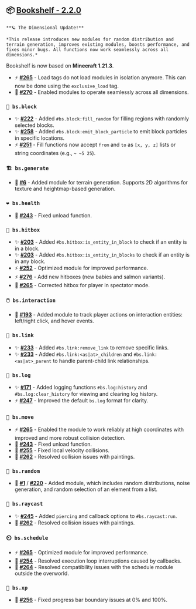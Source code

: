 ## 📦 [Bookshelf - 2.2.0](https://github.com/mcbookshelf/Bookshelf/releases/tag/v2.2.0)

```{epigraph}
**🪐 The Dimensional Update!**

*This release introduces new modules for random distribution and terrain generation, improves existing modules, boosts performance, and fixes minor bugs. All functions now work seamlessly across all dimensions.*
```

Bookshelf is now based on **Minecraft 1.21.3**.


- ⚡ **[#265](https://github.com/mcbookshelf/Bookshelf/pull/265)** - Load tags do not load modules in isolation anymore. This can now be done using the `exclusive_load` tag.
- 🐛 **[#270](https://github.com/mcbookshelf/Bookshelf/issues/270)** - Enabled modules to operate seamlessly across all dimensions.


### `🧱 bs.block`

- ✨ **[#222](https://github.com/mcbookshelf/Bookshelf/issues/222)** - Added `#bs.block:fill_random` for filling regions with randomly selected blocks.
- ✨ **[#258](https://github.com/mcbookshelf/Bookshelf/issues/258)** - Added `#bs.block:emit_block_particle` to emit block particles in specific locations.
- ⚡ **[#251](https://github.com/mcbookshelf/Bookshelf/issues/251)** - Fill functions now accept `from` and `to` as `[x, y, z]` lists or string coordinates (e.g., `~ ~5 25`).


### `🏗️ bs.generate`

- 🎉 **[#6](https://github.com/mcbookshelf/Bookshelf/issues/6)** - Added module for terrain generation. Supports 2D algorithms for texture and heightmap-based generation.

### `❤️ bs.health`

- 🐛 **[#243](https://github.com/mcbookshelf/Bookshelf/issues/243)** - Fixed unload function.


### `🎯 bs.hitbox`

- ✨ **[#203](https://github.com/mcbookshelf/Bookshelf/issues/203)** - Added `#bs.hitbox:is_entity_in_block` to check if an entity is in a block.
- ✨ **[#203](https://github.com/mcbookshelf/Bookshelf/issues/203)** - Added `#bs.hitbox:is_entity_in_blocks` to check if an entity is in any block.
- ⚡ **[#252](https://github.com/mcbookshelf/Bookshelf/pull/252)** - Optimized module for improved performance.
- ⚡ **[#276](https://github.com/mcbookshelf/Bookshelf/pull/276)** - Add new hitboxes (new babies and salmon variants).
- 🐛 **[#265](https://github.com/mcbookshelf/Bookshelf/pull/265)** - Corrected hitbox for player in spectator mode.


### `🖱️ bs.interaction`

- 🎉 **[#193](https://github.com/mcbookshelf/Bookshelf/issues/193)** - Added module to track player actions on interaction entities: left/right click, and hover events.


### `🔗 bs.link`

- ✨ **[#233](https://github.com/mcbookshelf/Bookshelf/issues/233)** - Added `#bs.link:remove_link` to remove specific links.
- ✨ **[#233](https://github.com/mcbookshelf/Bookshelf/issues/233)** - Added `#bs.link:<as|at>_children` and `#bs.link:<as|at>_parent` to handle parent-child link relationships.


### `📄 bs.log`

- ✨ **[#171](https://github.com/mcbookshelf/Bookshelf/issues/171)** - Added logging functions `#bs.log:history` and `#bs.log:clear_history` for viewing and clearing log history.
- ⚡ **[#247](https://github.com/mcbookshelf/Bookshelf/pull/247)** - Improved the default `bs.log` format for clarity.


### `🏃 bs.move`

- ⚡ **[#265](https://github.com/mcbookshelf/Bookshelf/pull/265)** - Enabled the module to work reliably at high coordinates with improved and more robust collision detection.
- 🐛 **[#243](https://github.com/mcbookshelf/Bookshelf/issues/243)** - Fixed unload function.
- 🐛 **[#255](https://github.com/mcbookshelf/Bookshelf/issues/255)** - Fixed local velocity collisions.
- 🐛 **[#262](https://github.com/mcbookshelf/Bookshelf/pull/262)** - Resolved collision issues with paintings.


### `🎲 bs.random`

- 🎉 **[#1](https://github.com/mcbookshelf/Bookshelf/issues/1)** / **[#220](https://github.com/mcbookshelf/Bookshelf/issues/220)** - Added module, which includes random distributions, noise generation, and random selection of an element from a list.


### `🔦 bs.raycast`

- ✨ **[#245](https://github.com/mcbookshelf/Bookshelf/issues/245)** - Added `piercing` and callback options to `#bs.raycast:run`.
- 🐛 **[#262](https://github.com/mcbookshelf/Bookshelf/pull/262)** - Resolved collision issues with paintings.


### `⏲️ bs.schedule`

- ⚡ **[#265](https://github.com/mcbookshelf/Bookshelf/pull/265)** - Optimized module for improved performance.
- 🐛 **[#254](https://github.com/mcbookshelf/Bookshelf/issues/254)** - Resolved execution loop interruptions caused by callbacks.
- 🐛 **[#264](https://github.com/mcbookshelf/Bookshelf/issues/264)** - Resolved compatibility issues with the schedule module outside the overworld.


### `🏅 bs.xp`

- 🐛 **[#256](https://github.com/mcbookshelf/Bookshelf/issues/256)** - Fixed progress bar boundary issues at 0% and 100%.
